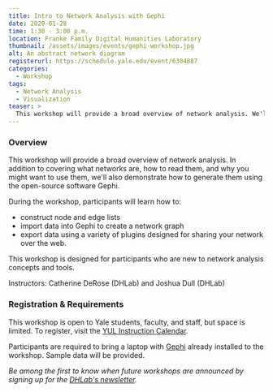 ```yaml
---
title: Intro to Network Analysis with Gephi
date: 2020-01-28
time: 1:30 - 3:00 p.m.
location: Franke Family Digital Humanities Laboratory
thumbnail: /assets/images/events/gephi-workshop.jpg
alt: An abstract network diagram
registerurl: https://schedule.yale.edu/event/6304887
categories:
  - Workshop
tags:
  - Network Analysis
  - Visualization
teaser: >
  This workshop will provide a broad overview of network analysis. We'll cover what networks are, how you can interpret them, and why you might want to use them in your research.
---
```


### Overview
This workshop will provide a broad overview of network analysis. In addition to covering what networks are, how to read them, and why you might want to use them, we'll also demonstrate how to generate them using the open-source software Gephi. 

During the workshop, participants will learn how to: 
- construct node and edge lists
- import data into Gephi to create a network graph
- export data using a variety of plugins designed for sharing your network over the web.

This workshop is designed for participants who are new to network analysis concepts and tools.

Instructors: Catherine DeRose (DHLab) and Joshua Dull (DHLab)

### Registration & Requirements

This workshop is open to Yale students, faculty, and staff, but space is limited. To register, visit the <a href='https://schedule.yale.edu/event/6304887' target='_blank'>YUL Instruction Calendar</a>.

Participants are required to bring a laptop with <a href='https://gephi.org/' target='_blank'>Gephi</a> already installed to the workshop. Sample data will be provided.

*Be among the first to know when future workshops are announced by signing up for the <a href='https://subscribe.yale.edu/browse?search=digital+humanities' target='_blank'>DHLab's newsletter</a>.*
